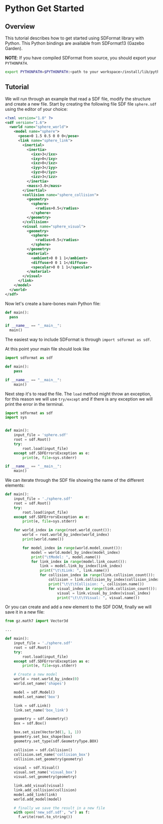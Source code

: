 # Python Get Started

## Overview

This tutorial describes how to get started using SDFormat library with Python.
This Python bindings are available from SDFormat13 (Gazebo Garden).

**NOTE**: If you have compiled SDFormat from source, you should export your `PYTHONPATH`.

```bash
export PYTHONPATH=$PYTHONPATH:<path to your workspace>/install/lib/python
```

## Tutorial

We will run through an example that read a SDF file, modify the structure and
create a new file. Start by creating the following file SDF file `sphere.sdf`
using the editor of your choice:

```xml
<?xml version="1.0" ?>
<sdf version="1.6">
  <world name="sphere_world">
    <model name="sphere">
      <pose>0 1.5 0.5 0 0 0</pose>
      <link name="sphere_link">
        <inertial>
          <inertia>
            <ixx>3</ixx>
            <ixy>0</ixy>
            <ixz>0</ixz>
            <iyy>3</iyy>
            <iyz>0</iyz>
            <izz>3</izz>
          </inertia>
          <mass>3.0</mass>
        </inertial>
        <collision name="sphere_collision">
          <geometry>
            <sphere>
              <radius>0.5</radius>
            </sphere>
          </geometry>
        </collision>
        <visual name="sphere_visual">
          <geometry>
            <sphere>
              <radius>0.5</radius>
            </sphere>
          </geometry>
          <material>
            <ambient>0 0 1 1</ambient>
            <diffuse>0 0 1 1</diffuse>
            <specular>0 0 1 1</specular>
          </material>
        </visual>
      </link>
    </model>
  </world>
</sdf>
```

Now let's create a bare-bones main Python file:

```python
def main():
  pass

if __name__ == "__main__":
  main()
```

The easiest way to include SDFormat is through `import sdformat as sdf`.

At this point your main file should look like

```python
import sdformat as sdf

def main():
    pass

if __name__ == "__main__":
    main()
```

Next step it's to read the file. The `load` method might throw an exception,
for this reason we will use `try/except` and if there is any exception we will
print the error in the terminal.

```python
import sdformat as sdf
import sys


def main():
    input_file = 'sphere.sdf'
    root = sdf.Root()
    try:
        root.load(input_file)
    except sdf.SDFErrorsException as e:
        print(e, file=sys.stderr)

if __name__ == "__main__":
    main()
```

We can iterate through the SDF file showing the name of the different elements:

```python
def main():
    input_file = './sphere.sdf'
    root = sdf.Root()
    try:
        root.load(input_file)
    except sdf.SDFErrorsException as e:
        print(e, file=sys.stderr)

    for world_index in range(root.world_count()):
        world = root.world_by_index(world_index)
        print(world.name())

        for model_index in range(world.model_count()):
            model = world.model_by_index(model_index)
            print("\tModel: ", model.name())
            for link_index in range(model.link_count()):
                link = model.link_by_index(link_index)
                print("\t\tLink: ", link.name())
                for collision_index in range(link.collision_count()):
                    collision = link.collision_by_index(collision_index)
                    print("\t\t\tCollision: ", collision.name())
                    for visual_index in range(link.collision_count()):
                        visual = link.visual_by_index(visual_index)
                        print("\t\t\tVisual: ", visual.name())
```

Or you can create and add a new element to the SDF DOM, finally we will save it in a new file:

```python
from gz.math7 import Vector3d

...

def main():
    input_file = './sphere.sdf'
    root = sdf.Root()
    try:
        root.load(input_file)
    except sdf.SDFErrorsException as e:
        print(e, file=sys.stderr)

    # Create a new model
    world = root.world_by_index(0)
    world.set_name('shapes')

    model = sdf.Model()
    model.set_name('box')

    link = sdf.Link()
    link.set_name('box_link')

    geometry = sdf.Geometry()
    box = sdf.Box()

    box.set_size(Vector3d(1, 1, 1))
    geometry.set_box_shape(box)
    geometry.set_type(sdf.GeometryType.BOX)

    collision = sdf.Collision()
    collision.set_name('collision_box')
    collision.set_geometry(geometry)

    visual = sdf.Visual()
    visual.set_name('visual_box')
    visual.set_geometry(geometry)

    link.add_visual(visual)
    link.add_collision(collision)
    model.add_link(link)
    world.add_model(model)

    # finally we save the result in a new file
    with open('new_sdf.sdf', "w") as f:
      f.write(root.to_string())
```
